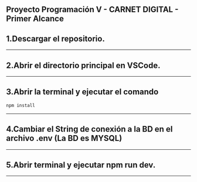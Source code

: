 ## Proyecto Programación V - CARNET DIGITAL - Primer Alcance

## 1.Descargar el repositorio.
---

## 2.Abrir el directorio principal en VSCode.
---

## 3.Abrir la terminal y ejecutar el comando
```bash 
npm install
```
---

## 4.Cambiar el String de conexión a la BD en el archivo .env (La BD es MYSQL)
---

## 5.Abrir terminal y ejecutar npm run dev.
---